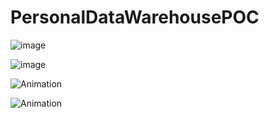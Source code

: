 # PersonalDataWarehousePOC
![image](https://github.com/user-attachments/assets/74238b49-7125-4861-a1e2-2f06c2d3710e)

![image](https://github.com/user-attachments/assets/cf41bdd8-9845-41ff-ad85-68171b1fbdd0)

![Animation](https://github.com/user-attachments/assets/8f3ecd40-ac61-4bde-9a18-9bdf7a31619a)

![Animation](https://github.com/user-attachments/assets/0c913854-1b1b-4ae9-ad2f-95bab77ade18)

